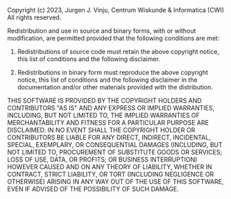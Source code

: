 Copyright (c) 2023, Jurgen J. Vinju, Centrum Wiskunde & Informatica (CWI) 
All rights reserved. 
  
Redistribution and use in source and binary forms, with or without modification, are permitted provided that the following conditions are met: 
  
1. Redistributions of source code must retain the above copyright notice, this list of conditions and the following disclaimer. 
  
2. Redistributions in binary form must reproduce the above copyright notice, this list of conditions and the following disclaimer in the documentation and/or other materials provided with the distribution. 
  
THIS SOFTWARE IS PROVIDED BY THE COPYRIGHT HOLDERS AND CONTRIBUTORS "AS IS" AND ANY EXPRESS OR IMPLIED WARRANTIES, INCLUDING, BUT NOT LIMITED TO, THE IMPLIED WARRANTIES OF MERCHANTABILITY AND FITNESS FOR A PARTICULAR PURPOSE ARE DISCLAIMED. IN NO EVENT SHALL THE COPYRIGHT HOLDER OR CONTRIBUTORS BE LIABLE FOR ANY DIRECT, INDIRECT, INCIDENTAL, SPECIAL, EXEMPLARY, OR CONSEQUENTIAL DAMAGES (INCLUDING, BUT NOT LIMITED TO, PROCUREMENT OF SUBSTITUTE GOODS OR SERVICES; LOSS OF USE, DATA, OR PROFITS; OR BUSINESS INTERRUPTION) HOWEVER CAUSED AND ON ANY THEORY OF LIABILITY, WHETHER IN CONTRACT, STRICT LIABILITY, OR TORT (INCLUDING NEGLIGENCE OR OTHERWISE) ARISING IN ANY WAY OUT OF THE USE OF THIS SOFTWARE, EVEN IF ADVISED OF THE POSSIBILITY OF SUCH DAMAGE. 
